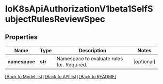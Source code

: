 # IoK8sApiAuthorizationV1beta1SelfSubjectRulesReviewSpec

## Properties
Name | Type | Description | Notes
------------ | ------------- | ------------- | -------------
**namespace** | **str** | Namespace to evaluate rules for. Required. | [optional] 

[[Back to Model list]](../README.md#documentation-for-models) [[Back to API list]](../README.md#documentation-for-api-endpoints) [[Back to README]](../README.md)


